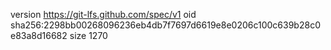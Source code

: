 version https://git-lfs.github.com/spec/v1
oid sha256:2298bb00268096236eb4db7f7697d6619e8e0206c100c639b28c0e83a8d16682
size 1270
